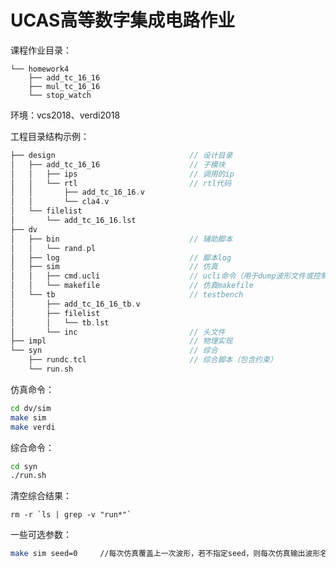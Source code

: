 # UCAS高等数字集成电路作业

课程作业目录：

```.
└── homework4
    ├── add_tc_16_16
    ├── mul_tc_16_16
    └── stop_watch
```

环境：vcs2018、verdi2018

工程目录结构示例：

```c
├── design								// 设计目录
│   ├── add_tc_16_16					// 子模块
│   │   ├── ips							// 调用的ip
│   │   └── rtl							// rtl代码
│   │       ├── add_tc_16_16.v
│   │       └── cla4.v
│   └── filelist
│       └── add_tc_16_16.lst
├── dv
│   ├── bin								// 辅助脚本
│   │   └── rand.pl	
│   ├── log								// 脚本log
│   ├── sim								// 仿真
│   │   ├── cmd.ucli					// ucli命令（用于dump波形文件或控制仿真）
│   │   └── makefile					// 仿真makefile
│   └── tb								// testbench
│       ├── add_tc_16_16_tb.v			
│       ├── filelist
│       │   └── tb.lst
│       └── inc							// 头文件
├── impl								// 物理实现
└── syn									// 综合
    ├── rundc.tcl						// 综合脚本（包含约束）
    └── run.sh
```

仿真命令：
```bash
cd dv/sim
make sim
make verdi
```

综合命令：

```bash
cd syn
./run.sh
```

清空综合结果：

```
rm -r `ls | grep -v "run*"`
```

一些可选参数：

```bash
make sim seed=0		//每次仿真覆盖上一次波形，若不指定seed，则每次仿真输出波形名称唯一，不覆盖
```

